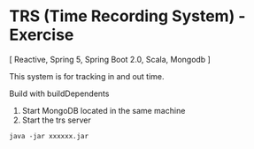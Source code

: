 # TRS (Time Recording System) - Exercise 

[ Reactive, Spring 5, Spring Boot 2.0, Scala, Mongodb ]

This system is for tracking in and out time.

Build with buildDependents


1. Start MongoDB located in the same machine
2. Start the trs server 

```
java -jar xxxxxx.jar
```


